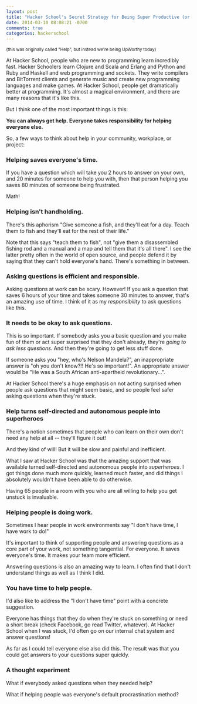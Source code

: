 ```yaml
---
layout: post
title: "Hacker School's Secret Strategy for Being Super Productive (or: Help.)"
date: 2014-03-10 08:08:21 -0700
comments: true
categories: hackerschool
---
```


<small>(this was originally called "Help", but instead we're being
UpWorthy today)</small>

At Hacker School, people who are new to programming learn incredibly
fast. Hacker Schoolers learn Clojure and Scala and Erlang and Python
and Ruby and Haskell and web programming and sockets. They write
compilers and BitTorrent clients and generate music and create new
programming languages and make games. At Hacker School, people get
dramatically better at programming. It's almost a magical environment,
and there are many reasons that it's like this.

But I think one of the most important things is this:

**You can always get help. Everyone takes responsibility for helping
everyone else.**

<!-- more -->

So, a few ways to think about help in your community, workplace, or
project:

### Helping saves everyone's time.

If you have a question which will take you 2 hours to answer on your
own, and 20 minutes for someone to help you with, then that person
helping you saves 80 minutes of someone being frustrated.

Math!

### Helping isn't handholding.

There's this aphorism "Give someone a fish, and they'll eat for a day.
Teach them to fish and they'll eat for the rest of their life."

Note that this says "teach them to fish", not "give them a
disassembled fishing rod and a manual and a map and tell them that
it's all there". I see the latter pretty often in the world of open
source, and people defend it by saying that they can't hold everyone's
hand. There's something in between.

### Asking questions is efficient and responsible.

Asking questions at work can be scary. However! If you ask a question
that saves 6 hours of your time and takes someone 30 minutes to
answer, that's an amazing use of time. I think of it as my
*responsibility* to ask questions like this.

### It needs to be okay to ask questions.

This is so important. If somebody asks you a basic question and you
make fun of them or act super surprised that they don't already,
they're *going to ask less questions*. And then they're going to get
less stuff done.

If someone asks you "hey, who's Nelson Mandela?", an inappropriate
answer is "oh you don't know?!! He's so important!". An appropriate
answer would be "He was a South African anti-apartheid
revolutionary...".

At Hacker School there's a huge emphasis on not acting surprised when
people ask questions that might seem basic, and so people feel safer
asking questions when they're stuck.

### Help turns self-directed and autonomous people into superheroes

There's a notion sometimes that people who can learn on their own
don't need any help at all -- they'll figure it out!

And they kind of will! But it will be slow and painful and
inefficient.

What I saw at Hacker School was that the amazing support that was
available turned self-directed and autonomous people into
*superheroes*. I got things done much more quickly, learned much
faster, and did things I absolutely wouldn't have been able to do
otherwise.

Having 65 people in a room with you who are all willing to help you
get unstuck is invaluable.

### Helping people is doing work.

Sometimes I hear people in work environments say "I don't have time, I
have work to do!"

It's important to think of supporting people and answering questions
as a core part of your work, not something tangential. For everyone.
It saves everyone's time. It makes your team more efficient.

Answering questions is also an amazing way to learn. I often find that
I don't understand things as well as I think I did.

### You have time to help people.

I'd also like to address the "I don't have time" point with a concrete
suggestion.

Everyone has things that they do when they're stuck on something or
need a short break (check Facebook, go read Twitter, whatever). At
Hacker School when I was stuck, I'd often go on our internal chat
system and answer questions!

As far as I could tell everyone else also did this. The result was
that you could get answers to your questions super quickly.

### A thought experiment

What if everybody asked questions when they needed help?

What if helping people was everyone's default procrastination method?
